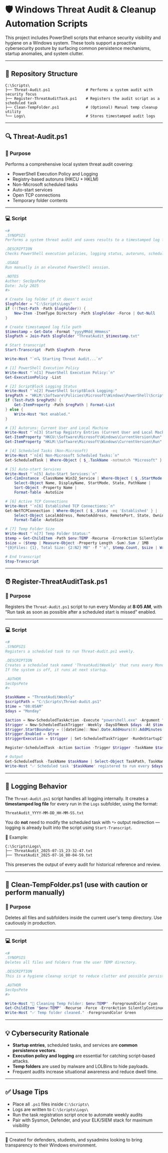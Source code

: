 # 🛡️ Windows Threat Audit & Cleanup Automation Scripts

This project includes PowerShell scripts that enhance security visibility and hygiene on a Windows system. These tools support a proactive cybersecurity posture by surfacing common persistence mechanisms, startup anomalies, and system clutter.

---

## 📁 Repository Structure

```
C:\Scripts\
├── Threat-Audit.ps1                # Performs a system audit with security focus
├── Register-ThreatAuditTask.ps1    # Registers the audit script as a scheduled task
├── Clean-TempFolder.ps1            # (Optional) Manual temp cleanup utility
└── Logs\                           # Stores timestamped audit logs
```

---

## 🔍 Threat-Audit.ps1

### 🎯 Purpose

Performs a comprehensive local system threat audit covering:

- PowerShell Execution Policy and Logging
- Registry-based autoruns (HKCU + HKLM)
- Non-Microsoft scheduled tasks
- Auto-start services
- Open TCP connections
- Temporary folder contents

---

### 💻 Script

```powershell
<#
.SYNOPSIS
Performs a system threat audit and saves results to a timestamped log file.

.DESCRIPTION
Checks PowerShell execution policies, logging status, autoruns, scheduled tasks, services, TCP connections, and temp folder usage.

.USAGE
Run manually in an elevated PowerShell session.

.NOTES
Author: SecOpsPete
Date: July 2025
#>

# Create log folder if it doesn't exist
$logFolder = "C:\Scripts\Logs"
if (!(Test-Path -Path $logFolder)) {
    New-Item -ItemType Directory -Path $logFolder -Force | Out-Null
}

# Create timestamped log file path
$timestamp = Get-Date -Format "yyyyMMdd_HHmmss"
$logPath = Join-Path $logFolder "ThreatAudit_$timestamp.txt"

# Start transcript
Start-Transcript -Path $logPath -Force

Write-Host "`n🔍 Starting Threat Audit...`n"

# [1] PowerShell Execution Policy
Write-Host "`n[1] PowerShell Execution Policy:`n"
Get-ExecutionPolicy -List

# [2] ScriptBlock Logging Status
Write-Host "`n[2] PowerShell ScriptBlock Logging:"
$regPath = "HKLM:\Software\Policies\Microsoft\Windows\PowerShell\ScriptBlockLogging"
if (Test-Path $regPath) {
    Get-ItemProperty -Path $regPath | Format-List
} else {
    Write-Host "Not enabled."
}

# [3] Autoruns: Current User and Local Machine
Write-Host "`n[3] Startup Registry Entries (Current User and Local Machine):`n"
Get-ItemProperty "HKCU:\Software\Microsoft\Windows\CurrentVersion\Run"
Get-ItemProperty "HKLM:\Software\Microsoft\Windows\CurrentVersion\Run"

# [4] Scheduled Tasks (Non-Microsoft)
Write-Host "`n[4] Non-Microsoft Scheduled Tasks:`n"
Get-ScheduledTask | Where-Object { $_.TaskName -notmatch "Microsoft" } | Format-Table TaskName, TaskPath, State -AutoSize

# [5] Auto-start Services
Write-Host "`n[5] Auto-Start Services:`n"
Get-CimInstance -ClassName Win32_Service | Where-Object { $_.StartMode -eq 'Auto' } | 
    Select-Object Name, DisplayName, StartMode, State, PathName | 
    Sort-Object -Property Name | 
    Format-Table -AutoSize

# [6] Active TCP Connections
Write-Host "`n[6] Established TCP Connections:`n"
Get-NetTCPConnection | Where-Object { $_.State -eq 'Established' } |
    Select-Object LocalAddress, RemoteAddress, RemotePort, State, OwningProcess |
    Format-Table -AutoSize

# [7] Temp Folder Size
Write-Host "`n[7] Temp Folder Status:"
$temp = Get-ChildItem -Path $env:TEMP -Recurse -ErrorAction SilentlyContinue
$size = ($temp | Measure-Object -Property Length -Sum).Sum / 1MB
"{0}Files: {1}, Total Size: {2:N2} MB" -f "`n", $temp.Count, $size | Write-Host

# End transcript
Stop-Transcript

```

---

## ⏰ Register-ThreatAuditTask.ps1

### 🎯 Purpose

Registers the `Threat-Audit.ps1` script to run every Monday at **8:05 AM**, with “Run task as soon as possible after a scheduled start is missed” enabled.

---

### 💻 Script

```powershell
<#
.SYNOPSIS
Registers a scheduled task to run Threat-Audit.ps1 weekly.

.DESCRIPTION
Creates a scheduled task named 'ThreatAuditWeekly' that runs every Monday at 8:05 AM.
If the system is off, it runs at next startup.

.AUTHOR
SecOpsPete
#>

$taskName = "ThreatAuditWeekly"
$scriptPath = "C:\Scripts\Threat-Audit.ps1"
$time = "08:05AM"
$days = "Monday"

$action = New-ScheduledTaskAction -Execute "powershell.exe" -Argument "-NoProfile -ExecutionPolicy Bypass -File `"$scriptPath`""
$trigger = New-ScheduledTaskTrigger -Weekly -DaysOfWeek $days -At $time
$trigger.StartBoundary = ([datetime]::Now).Date.AddHours(8).AddMinutes(5).ToString("s")
$trigger.Enabled = $true
$triggerExecution = $trigger | Set-ScheduledTaskTrigger -RunOnStartupIfMissed $true

Register-ScheduledTask -Action $action -Trigger $trigger -TaskName $taskName -Description "Run weekly threat audit every $days at $time" -User "SYSTEM" -RunLevel Highest -Force

# Output
Get-ScheduledTask -TaskName $taskName | Select-Object TaskPath, TaskName, State
Write-Host "✅ Scheduled task '$taskName' registered to run every $days at $time (will run on next startup if missed)." -ForegroundColor Green
```

---

## 📝 Logging Behavior

The `Threat-Audit.ps1` script handles all logging internally. It creates a **timestamped log file** for every run in the `Logs` subfolder, using the format:

```
ThreatAudit_YYYY-MM-DD_HH-MM-SS.txt
```

You do **not** need to modify the scheduled task with `*>` output redirection — logging is already built into the script using `Start-Transcript`.

📂 Example:
```
C:\Scripts\Logs\
├── ThreatAudit_2025-07-15_23-32-47.txt
├── ThreatAudit_2025-07-16_00-04-59.txt
```

This preserves the output of every audit for historical reference and review.

---

## 🧹 Clean-TempFolder.ps1 (use with caution or perform manually)

### 🎯 Purpose

Deletes all files and subfolders inside the current user's temp directory. Use cautiously in production.

---

### 💻 Script

```powershell
<#
.SYNOPSIS
Deletes all files and folders from the user TEMP directory.

.DESCRIPTION
This is a hygiene cleanup script to reduce clutter and possible persistence hiding spots.

.AUTHOR
SecOpsPete
#>

Write-Host "🧹 Cleaning Temp Folder: $env:TEMP" -ForegroundColor Cyan
Get-ChildItem "$env:TEMP" -Recurse -Force -ErrorAction SilentlyContinue | Remove-Item -Force -Recurse -ErrorAction SilentlyContinue
Write-Host "✅ Temp folder cleaned." -ForegroundColor Green
```

---

## 💡 Cybersecurity Rationale

- **Startup entries**, scheduled tasks, and services are **common persistence vectors**.
- **Execution policy and logging** are essential for catching script-based attacks.
- **Temp folders** are used by malware and LOLBins to hide payloads.
- Frequent audits increase situational awareness and reduce dwell time.

---

## ✅ Usage Tips

- Place all `.ps1` files inside `C:\Scripts\`
- Logs are written to `C:\Scripts\Logs\`
- Run the task registration script once to automate weekly audits
- Pair with Sysmon, Defender, and your ELK/SIEM stack for maximum visibility

---

🧠 Created for defenders, students, and sysadmins looking to bring transparency to their Windows environment.

